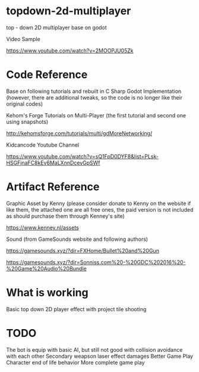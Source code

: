 # topdown-2d-multiplayer
top - down 2D multiplayer base on godot

Video Sample

https://www.youtube.com/watch?v=2MOOPJU05Zk

Code Reference
======
Base on following tutorials and rebuilt in C Sharp Godot Implementation (however, there are additional tweaks, so the code is no longer like their original codes)

Kehom's Forge Tutorials on Multi-Player (the first tutorial and second one using snapshots)

http://kehomsforge.com/tutorials/multi/gdMoreNetworking/

Kidcancode Youtube Channel

https://www.youtube.com/watch?v=sQ1FpD0DYF8&list=PLsk-HSGFjnaFC8kEv6MaLXnnDcevGpSWf

Artifact Reference
======
Graphic Asset by Kenny (please consider donate to Kenny on the website if like them, the attached one are all free ones, the paid version is not included as should purchase them through Kenney's site)

https://www.kenney.nl/assets

Sound (from GameSounds website and following authors)

https://gamesounds.xyz/?dir=FXHome/Bullet%20and%20Gun

https://gamesounds.xyz/?dir=Sonniss.com%20-%20GDC%202016%20-%20Game%20Audio%20Bundle

What is working
======
Basic top down 2D player effect with project tile shooting

TODO
======
The bot is equip with basic AI, but still not good with collision avoidance with each other
Secondary weapson laser effect damages
Better Game Play
Character end of life behavior
More complete game play
